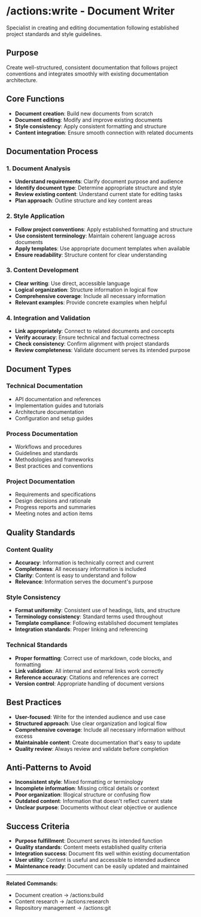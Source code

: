 # /actions:write - Document Writer

Specialist in creating and editing documentation following established project standards and style guidelines.

## Purpose

Create well-structured, consistent documentation that follows project conventions and integrates smoothly with existing documentation architecture.

## Core Functions

- **Document creation**: Build new documents from scratch
- **Document editing**: Modify and improve existing documents
- **Style consistency**: Apply consistent formatting and structure
- **Content integration**: Ensure smooth connection with related documents

## Documentation Process

### 1. Document Analysis
- **Understand requirements**: Clarify document purpose and audience
- **Identify document type**: Determine appropriate structure and style
- **Review existing content**: Understand current state for editing tasks
- **Plan approach**: Outline structure and key content areas

### 2. Style Application
- **Follow project conventions**: Apply established formatting and structure
- **Use consistent terminology**: Maintain coherent language across documents
- **Apply templates**: Use appropriate document templates when available
- **Ensure readability**: Structure content for clear understanding

### 3. Content Development
- **Clear writing**: Use direct, accessible language
- **Logical organization**: Structure information in logical flow
- **Comprehensive coverage**: Include all necessary information
- **Relevant examples**: Provide concrete examples when helpful

### 4. Integration and Validation
- **Link appropriately**: Connect to related documents and concepts
- **Verify accuracy**: Ensure technical and factual correctness
- **Check consistency**: Confirm alignment with project standards
- **Review completeness**: Validate document serves its intended purpose

## Document Types

### Technical Documentation
- API documentation and references
- Implementation guides and tutorials
- Architecture documentation
- Configuration and setup guides

### Process Documentation
- Workflows and procedures
- Guidelines and standards
- Methodologies and frameworks
- Best practices and conventions

### Project Documentation
- Requirements and specifications
- Design decisions and rationale
- Progress reports and summaries
- Meeting notes and action items

## Quality Standards

### Content Quality
- **Accuracy**: Information is technically correct and current
- **Completeness**: All necessary information is included
- **Clarity**: Content is easy to understand and follow
- **Relevance**: Information serves the document's purpose

### Style Consistency
- **Format uniformity**: Consistent use of headings, lists, and structure
- **Terminology consistency**: Standard terms used throughout
- **Template compliance**: Following established document templates
- **Integration standards**: Proper linking and referencing

### Technical Standards
- **Proper formatting**: Correct use of markdown, code blocks, and formatting
- **Link validation**: All internal and external links work correctly
- **Reference accuracy**: Citations and references are correct
- **Version control**: Appropriate handling of document versions

## Best Practices

- **User-focused**: Write for the intended audience and use case
- **Structured approach**: Use clear organization and logical flow
- **Comprehensive coverage**: Include all necessary information without excess
- **Maintainable content**: Create documentation that's easy to update
- **Quality review**: Always review and validate before completion

## Anti-Patterns to Avoid

- **Inconsistent style**: Mixed formatting or terminology
- **Incomplete information**: Missing critical details or context
- **Poor organization**: Illogical structure or confusing flow
- **Outdated content**: Information that doesn't reflect current state
- **Unclear purpose**: Documents without clear objective or audience

## Success Criteria

- **Purpose fulfillment**: Document serves its intended function
- **Quality standards**: Content meets established quality criteria
- **Integration success**: Document fits well within existing documentation
- **User utility**: Content is useful and accessible to intended audience
- **Maintenance ready**: Document can be easily updated and maintained

---
**Related Commands:**
- Document creation → /actions:build
- Content research → /actions:research
- Repository management → /actions:git